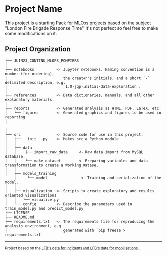 Project Name
==============================

This project is a starting Pack for MLOps projects based on the subject "London Fire Brigade Response Time". It's not perfect so feel free to make some modifications on it.

Project Organization
------------

    
    ├── JUIN23_CONTINU_MLOPS_POMPIERS    
    │
    ├── notebooks          <- Jupyter notebooks. Naming convention is a number (for ordering),
    │                         the creator's initials, and a short `-` delimited description, e.g.
    │                         `1.0-jqp-initial-data-exploration`.
    │
    ├── references         <- Data dictionaries, manuals, and all other explanatory materials.
    │
    ├── reports            <- Generated analysis as HTML, PDF, LaTeX, etc.
    │   └── figures        <- Generated graphics and figures to be used in reporting
    │
    
    │
    ├── src                <- Source code for use in this project.
    │   ├── __init__.py    <- Makes src a Python module
    │   │
    │   ├── data
    │   │    ├── import_raw_data     <- Raw data import from MySQL database.
    │   │    └── make_dataset        <- Preparing variables and data transformation to create a Working Datase.
    │   │
    │   ├── models_training
        │     └── model               <- Training and serialization of the model.
    │   │
    │   ├── visualization  <- Scripts to create exploratory and results oriented visualizations
    │   │   └── visualize.py
    │   └── config         <- Describe the parameters used in train_model.py and predict_model.py
    ├── LICENSE
    ├── README.md
    ├── requirements.txt   <- The requirements file for reproducing the analysis environment, e.g.
    │                         generated with `pip freeze > requirements.txt`
--------

<p><small>Project based on the <a target="_blank" href="https://data.london.gov.uk/dataset/london-fire-brigade-incident-records">LFB's data for incidents and <a target="_blank" href="https://data.london.gov.uk/dataset/london-fire-brigade-incident-records">LFB's data for mobilisations </a>.</small></p>
